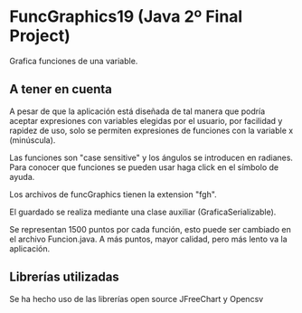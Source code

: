 # FuncGraphics19 (Java 2º Final Project)
Grafica funciones de una variable.

## A tener en cuenta
A pesar de que la aplicación está diseñada de tal manera que podría aceptar expresiones con variables elegidas por el usuario, por facilidad y rapidez de uso, solo se permiten expresiones de funciones con la variable x (minúscula).

Las funciones son "case sensitive" y los ángulos se introducen en radianes.
Para conocer que funciones se pueden usar haga click en el símbolo de ayuda.

Los archivos de funcGraphics tienen la extension "fgh".

El guardado se realiza mediante una clase auxiliar (GraficaSerializable).

Se representan 1500 puntos por cada función, esto puede ser cambiado en el archivo Funcion.java.
A más puntos, mayor calidad, pero más lento va la aplicación.

## Librerías utilizadas
Se ha hecho uso de las librerías open source JFreeChart y Opencsv
